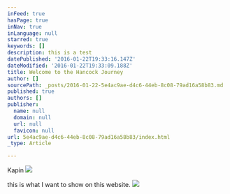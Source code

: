 ```yaml
---
inFeed: true
hasPage: true
inNav: true
inLanguage: null
starred: true
keywords: []
description: this is a test
datePublished: '2016-01-22T19:33:16.147Z'
dateModified: '2016-01-22T19:33:09.188Z'
title: Welcome to the Hancock Journey
author: []
sourcePath: _posts/2016-01-22-5e4ac9ae-d4c6-44eb-8c08-79ad16a58b83.md
published: true
authors: []
publisher:
  name: null
  domain: null
  url: null
  favicon: null
url: 5e4ac9ae-d4c6-44eb-8c08-79ad16a58b83/index.html
_type: Article

---
```

Kapin
![](https://the-grid-user-content.s3-us-west-2.amazonaws.com/88b0b6d3-5e45-4ca6-87b1-962496bf2bc5.jpg)

this is what I want to show on this website.
![](https://the-grid-user-content.s3-us-west-2.amazonaws.com/fefcbda7-c028-420e-b4fe-d8532ef0e563.jpg)